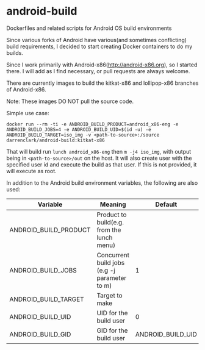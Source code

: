 # android-build

Dockerfiles and related scripts for Android OS build environments

Since various forks of Android have various(and sometimes conflicting) build requirements, I decided to start creating Docker containers
to do my builds.

Since I work primarily with Android-x86(http://android-x86.org), so I started there. I will add as I find necessary, or pull requests are always welcome.

There are currently images to build the kitkat-x86 and lollipop-x86 branches of Android-x86.

Note: These images DO NOT pull the source code.

Simple use case:

`docker run --rm -ti -e ANDROID_BUILD_PRODUCT=android_x86-eng -e ANDROID_BUILD_JOBS=4 -e ANDROID_BUILD_UID=$(id -u) -e ANDROID_BUILD_TARGET=iso_img -v <path-to-source>:/source darrenclark/android-build:kitkat-x86`

That will build run `lunch android_x86-eng` then `m -j4 iso_img`, with output being in `<path-to-source>/out` on the host.
It will also create user with the specified user id and execute the build as that user. If this is not provided, it will execute as root.

In addition to the Android build environment variables, the following are also used:

| Variable              | Meaning                                       | Default            |
|-----------------------|-----------------------------------------------|--------------------|
| ANDROID_BUILD_PRODUCT | Product to build(e.g. from the lunch menu)    | <none>             |
| ANDROID_BUILD_JOBS    | Concurrent build jobs (e.g -j parameter to m) | 1                  |
| ANDROID_BUILD_TARGET  | Target to make                                | <none>             |
| ANDROID_BUILD_UID     | UID for the build user                        | 0                  |
| ANDROID_BUILD_GID     | GID for the build user                        | ANDROID_BUILD_UID |
